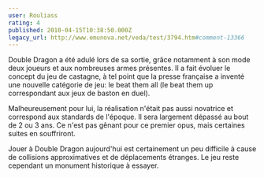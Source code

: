```yaml
---
user: Rouliass
rating: 4
published: 2010-04-15T10:38:50.000Z
legacy_url: http://www.emunova.net/veda/test/3794.htm#comment-13366
---
```

Double Dragon a été adulé lors de sa sortie, grâce notamment à son mode deux joueurs et aux nombreuses armes présentes. Il a fait évoluer le concept du jeu de castagne, à tel point que la presse française a inventé une nouvelle catégorie de jeu: le beat them all (le beat them up correspondant aux jeux de baston en duel).

Malheureusement pour lui, la réalisation n'était pas aussi novatrice et correspond aux standards de l'époque. Il sera largement dépassé au bout de 2 ou 3 ans. Ce n'est pas gênant pour ce premier opus, mais certaines suites en souffriront.

Jouer à Double Dragon aujourd'hui est certainement un peu difficile à cause de collisions approximatives et de déplacements étranges. Le jeu reste cependant un monument historique à essayer.